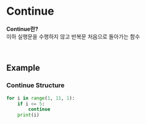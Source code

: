 # Continue
**Continue란?** <br>
이하 실행문을 수행하지 않고 반복문 처음으로 돌아가는 함수

<br>

## Example
### Continue Structure
```python
for i in range(1, 11, 1):
    if i <= 5:
        continue
    print(i)
```